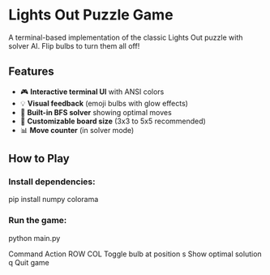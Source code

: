 # Lights Out Puzzle Game

A terminal-based implementation of the classic Lights Out puzzle with solver AI. Flip bulbs to turn them all off!

## Features

- 🎮 **Interactive terminal UI** with ANSI colors
- 💡 **Visual feedback** (emoji bulbs with glow effects)
- 🤖 **Built-in BFS solver** showing optimal moves
- 🔧 **Customizable board size** (3x3 to 5x5 recommended)
- 📊 **Move counter** (in solver mode)

## How to Play
### Install dependencies:

pip install numpy colorama

### Run the game:

python main.py

Command	Action
ROW COL	Toggle bulb at position
s	Show optimal solution
q	Quit game
